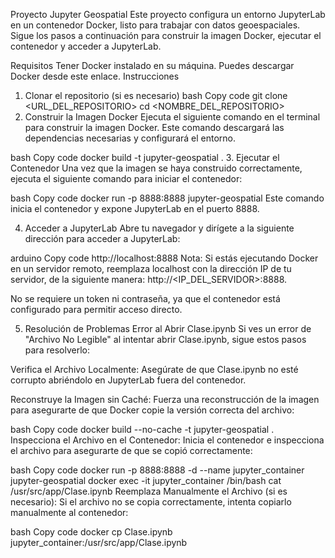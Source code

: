Proyecto Jupyter Geospatial
Este proyecto configura un entorno JupyterLab en un contenedor Docker, listo para trabajar con datos geoespaciales. Sigue los pasos a continuación para construir la imagen Docker, ejecutar el contenedor y acceder a JupyterLab.

Requisitos
Tener Docker instalado en su máquina. Puedes descargar Docker desde este enlace.
Instrucciones
1. Clonar el repositorio (si es necesario)
bash
Copy code
git clone <URL_DEL_REPOSITORIO>
cd <NOMBRE_DEL_REPOSITORIO>
2. Construir la Imagen Docker
Ejecuta el siguiente comando en el terminal para construir la imagen Docker. Este comando descargará las dependencias necesarias y configurará el entorno.

bash
Copy code
docker build -t jupyter-geospatial .
3. Ejecutar el Contenedor
Una vez que la imagen se haya construido correctamente, ejecuta el siguiente comando para iniciar el contenedor:

bash
Copy code
docker run -p 8888:8888 jupyter-geospatial
Este comando inicia el contenedor y expone JupyterLab en el puerto 8888.

4. Acceder a JupyterLab
Abre tu navegador y dirígete a la siguiente dirección para acceder a JupyterLab:

arduino
Copy code
http://localhost:8888
Nota: Si estás ejecutando Docker en un servidor remoto, reemplaza localhost con la dirección IP de tu servidor, de la siguiente manera: http://<IP_DEL_SERVIDOR>:8888.

No se requiere un token ni contraseña, ya que el contenedor está configurado para permitir acceso directo.

5. Resolución de Problemas
Error al Abrir Clase.ipynb
Si ves un error de "Archivo No Legible" al intentar abrir Clase.ipynb, sigue estos pasos para resolverlo:

Verifica el Archivo Localmente: Asegúrate de que Clase.ipynb no esté corrupto abriéndolo en JupyterLab fuera del contenedor.

Reconstruye la Imagen sin Caché: Fuerza una reconstrucción de la imagen para asegurarte de que Docker copie la versión correcta del archivo:

bash
Copy code
docker build --no-cache -t jupyter-geospatial .
Inspecciona el Archivo en el Contenedor: Inicia el contenedor e inspecciona el archivo para asegurarte de que se copió correctamente:

bash
Copy code
docker run -p 8888:8888 -d --name jupyter_container jupyter-geospatial
docker exec -it jupyter_container /bin/bash
cat /usr/src/app/Clase.ipynb
Reemplaza Manualmente el Archivo (si es necesario): Si el archivo no se copia correctamente, intenta copiarlo manualmente al contenedor:

bash
Copy code
docker cp Clase.ipynb jupyter_container:/usr/src/app/Clase.ipynb
